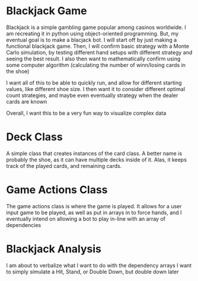 # Blackjack Game
Blackjack is a simple gambling game popular among casinos worldwide. I am recreating it in
python using object-oriented programming. But, my eventual goal is to make a blacjack bot.
I will start off by just making a functional blackjack game. Then, I will confirm basic strategy with
a Monte Carlo simulation, by testing different hand setups with different strategy and seeing the best result.
I also then want to mathematically confirm using some computer algorithm (calculating the number of winn/losing
cards in the shoe)

I want all of this to be able to quickly run, and allow for different starting values, like different shoe size.
I then want it to consider different optimal count strategies, and maybe even eventually strategy when the dealer
cards are known

Overall, I want this to be a very fun way to visualize complex data

# Deck Class
A simple class that creates instances of the card class. A better name is probably the shoe, as it can have multiple
decks inside of it. Alas, it keeps track of the played cards, and remaining cards.

# Game Actions Class
The game actions class is where the game is played. It allows for a user input game to be played, as well as put in arrays in
to force hands, and I eventually intend on allowing a bot to play in-line with an array of dependencies

# Blackjack Analysis
I am about to verbalize what I want to do with the dependency arrays
I want to simply simulate a Hit, Stand, or Double Down, but double down later
